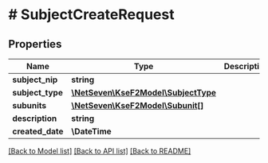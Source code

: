 # # SubjectCreateRequest

## Properties

Name | Type | Description | Notes
------------ | ------------- | ------------- | -------------
**subject_nip** | **string** |  | [optional]
**subject_type** | [**\NetSeven\KseF2Model\SubjectType**](SubjectType.md) |  | [optional]
**subunits** | [**\NetSeven\KseF2Model\Subunit[]**](Subunit.md) |  | [optional]
**description** | **string** |  | [optional]
**created_date** | **\DateTime** |  | [optional]

[[Back to Model list]](../../README.md#models) [[Back to API list]](../../README.md#endpoints) [[Back to README]](../../README.md)
